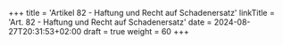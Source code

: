 +++
title = 'Artikel 82 - Haftung und Recht auf Schadenersatz'
linkTitle = 'Art. 82 - Haftung und Recht auf Schadenersatz'
date = 2024-08-27T20:31:53+02:00
draft = true
weight = 60
+++
